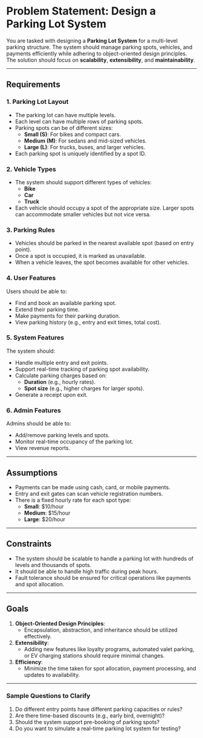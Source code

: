 # Problem Statement: Design a Parking Lot System

You are tasked with designing a **Parking Lot System** for a multi-level parking structure. The system should manage parking spots, vehicles, and payments efficiently while adhering to object-oriented design principles. The solution should focus on **scalability**, **extensibility**, and **maintainability**.

---

## Requirements

### 1. Parking Lot Layout
- The parking lot can have multiple levels.
- Each level can have multiple rows of parking spots.
- Parking spots can be of different sizes:
    - **Small (S)**: For bikes and compact cars.
    - **Medium (M)**: For sedans and mid-sized vehicles.
    - **Large (L)**: For trucks, buses, and larger vehicles.
- Each parking spot is uniquely identified by a spot ID.

### 2. Vehicle Types
- The system should support different types of vehicles:
    - **Bike**
    - **Car**
    - **Truck**
- Each vehicle should occupy a spot of the appropriate size. Larger spots can accommodate smaller vehicles but not vice versa.

### 3. Parking Rules
- Vehicles should be parked in the nearest available spot (based on entry point).
- Once a spot is occupied, it is marked as unavailable.
- When a vehicle leaves, the spot becomes available for other vehicles.

### 4. User Features
Users should be able to:
- Find and book an available parking spot.
- Extend their parking time.
- Make payments for their parking duration.
- View parking history (e.g., entry and exit times, total cost).

### 5. System Features
The system should:
- Handle multiple entry and exit points.
- Support real-time tracking of parking spot availability.
- Calculate parking charges based on:
    - **Duration** (e.g., hourly rates).
    - **Spot size** (e.g., higher charges for larger spots).
- Generate a receipt upon exit.

### 6. Admin Features
Admins should be able to:
- Add/remove parking levels and spots.
- Monitor real-time occupancy of the parking lot.
- View revenue reports.

---

## Assumptions
- Payments can be made using cash, card, or mobile payments.
- Entry and exit gates can scan vehicle registration numbers.
- There is a fixed hourly rate for each spot type:
    - **Small**: $10/hour
    - **Medium**: $15/hour
    - **Large**: $20/hour

---

## Constraints
- The system should be scalable to handle a parking lot with hundreds of levels and thousands of spots.
- It should be able to handle high traffic during peak hours.
- Fault tolerance should be ensured for critical operations like payments and spot allocation.

---

## Goals
1. **Object-Oriented Design Principles**:
    - Encapsulation, abstraction, and inheritance should be utilized effectively.
2. **Extensibility**:
    - Adding new features like loyalty programs, automated valet parking, or EV charging stations should require minimal changes.
3. **Efficiency**:
    - Minimize the time taken for spot allocation, payment processing, and updates to availability.

---

### Sample Questions to Clarify
1. Do different entry points have different parking capacities or rules?
2. Are there time-based discounts (e.g., early bird, overnight)?
3. Should the system support pre-booking of parking spots?
4. Do you want to simulate a real-time parking lot system for testing?